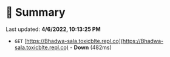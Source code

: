 # 📖 Summary
Last updated: **4/6/2022, 10:13:25 PM**

- `GET` [https://Bhadwa-sala.toxicblte.repl.co](https://Bhadwa-sala.toxicblte.repl.co) - **Down** (482ms)

